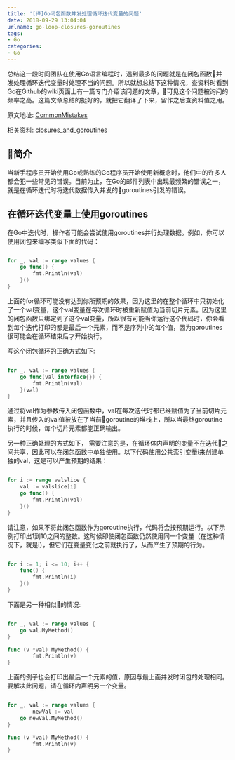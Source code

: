```yaml
---
title: '[译]Go闭包函数并发处理循环迭代变量的问题'
date: 2018-09-29 13:04:04
urlname: go-loop-closures-goroutines
tags:
- Go
categories:
- Go
---
```


总结这一段时间团队在使用Go语言编程时，遇到最多的问题就是在闭包函数并发处理循环迭代变量时处理不当的问题。所以就想总结下这种情况，查资料时看到Go在Github的wiki页面上有一篇专门介绍该问题的文章，可见这个问题被询问的频率之高。这篇文章总结的挺好的，就把它翻译了下来，留作之后查资料值之用。

原文地址: [CommonMistakes](https://github.com/golang/go/wiki/CommonMistakes)

相关资料: [closures_and_goroutines](https://golang.org/doc/faq#closures_and_goroutines)

## 简介

当新手程序员开始使用Go或熟练的Go程序员开始使用新概念时，他们中的许多人都会犯一些常见的错误。目前为止，在Go的邮件列表中出现最频繁的错误之一，就是在循环迭代时将迭代数据传入并发的goroutines引发的错误。

<!-- more -->

## 在循环迭代变量上使用goroutines

在Go中迭代时，操作者可能会尝试使用goroutines并行处理数据。例如，你可以使用闭包来编写类似下面的代码：

```go

for _, val := range values {
	go func() {
		fmt.Println(val)
	}()
}

```

上面的for循环可能没有达到你所预期的效果，因为这里的在整个循环中只初始化了一个val变量，这个val变量在每次循环时被重新赋值为当前切片元素。因为这里的闭包函数只绑定到了这个val变量，所以很有可能当你运行这个代码时，你会看到每个迭代打印的都是最后一个元素，而不是序列中的每个值，因为goroutines很可能会在循环结束后才开始执行。

写这个闭包循环的正确方式如下:

```go

for _, val := range values {
	go func(val interface{}) {
		fmt.Println(val)
	}(val)
}

```

通过将val作为参数传入闭包函数中，val在每次迭代时都已经赋值为了当前切片元素，并且传入的val值被放在了当前goroutine的堆栈上，所以当最终goroutine执行的时候，每个切片元素都能正确输出。

另一种正确处理的方式如下，
需要注意的是，在循环体内声明的变量不在迭代之间共享，因此可以在闭包函数中单独使用。以下代码使用公共索引变量i来创建单独的val，这是可以产生预期的结果：

```go

for i := range valslice {
	val := valslice[i]
	go func() {
		fmt.Println(val)
	}()
}

```

请注意，如果不将此闭包函数作为goroutine执行，代码将会按预期运行。以下示例打印出1到10之间的整数。这时候即使闭包函数仍然使用同一个变量（在这种情况下，就是i），但它们在变量变化之前就执行了，从而产生了预期的行为。

```go

for i := 1; i <= 10; i++ {
	func() {
		fmt.Println(i)
	}()
}

```

下面是另一种相似的情况:

```go

for _, val := range values {
	go val.MyMethod()
}

func (v *val) MyMethod() {
        fmt.Println(v)
}

```

上面的例子也会打印出最后一个元素的值，原因与最上面并发时闭包的处理相同。要解决此问题，请在循环内声明另一个变量。

```go

for _, val := range values {
        newVal := val
	go newVal.MyMethod()
}

func (v *val) MyMethod() {
        fmt.Println(v)
}

```